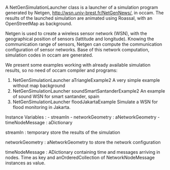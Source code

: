 A NetGenSimulationLauncher class is a launcher of a simulation program generated by Netgen, http://wsn.univ-brest.fr/NetGenNews/, in occam.
The results of the launched simulation are animated using Roassal, with an OpenStreetMap as background.

Netgen is used to create a wireless sensor network (WSN), with the geographical position of sensors (lattitude and longitude). Knowing the communication range of sensors, Netgen can compute the communication configuration of sensor networks. Base of this network computation, simulation codes in occam are generated. 

We present some examples working with already available simulation results, so no need of occam compiler and programs:
1. NetGenSimulationLauncher aTriangleExample2
    A very simple example without map background 
2. NetGenSimulationLauncher soundSmartSantanderExample2 
   An example of sound WSN for smart santander, spain
3. NetGenSimulationLauncher  floodJakartaExample
   Simulate a WSN for flood monitoring in Jakarta. 

Instance Variables :
	- streamIn 
	- networkGeometry : aNetworkGeometry
	- timeNodeMessage : aDictionary

streamIn  : temporary store the results of the simulation 

networkGeometry : aNetworkGeometry to store the network configuration 

timeNodeMessage : ADictionary containing time and messages arriving in nodes. Time as key and anOrderedCollection of NetworkNodeMessage instances as value.